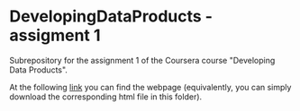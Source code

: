 # DevelopingDataProducts - assigment 1
Subrepository for the assignment 1 of the Coursera course "Developing Data Products".

At the following [link](https://matteo-tommasini.github.io/DevelopingDataProducts/assignment_1/index.html) you can find the webpage (equivalently, you can simply download the corresponding html file in this folder).
